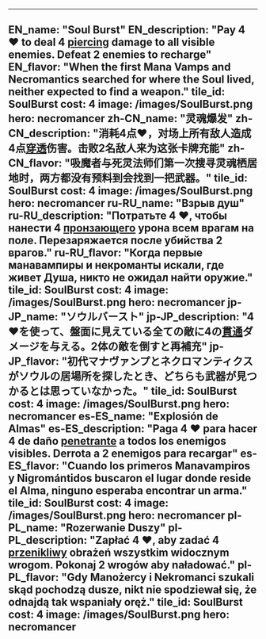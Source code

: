 ---

EN_name: "Soul Burst"
EN_description: "Pay 4 ❤️ to deal 4 <u>piercing</u> damage to all visible enemies. Defeat 2 enemies to recharge"
EN_flavor: "When the first Mana Vamps and Necromantics searched for where the Soul lived, neither expected to find a weapon."
tile_id: SoulBurst
cost: 4
image: /images/SoulBurst.png
hero: necromancer
zh-CN_name: "灵魂爆发"
zh-CN_description: "消耗4点❤️，对场上所有敌人造成4点<u>穿透</u>伤害。击败2名敌人来为这张卡牌充能"
zh-CN_flavor: "吸魔者与死灵法师们第一次搜寻灵魂栖居地时，两方都没有预料到会找到一把武器。"
tile_id: SoulBurst
cost: 4
image: /images/SoulBurst.png
hero: necromancer
ru-RU_name: "Взрыв душ"
ru-RU_description: "Потратьте 4 ❤️, чтобы нанести 4 <u>пронзающего</u> урона всем врагам на поле. Перезаряжается после убийства 2 врагов."
ru-RU_flavor: "Когда первые манавампиры и некроманты искали, где живет Душа, никто не ожидал найти оружие."
tile_id: SoulBurst
cost: 4
image: /images/SoulBurst.png
hero: necromancer
jp-JP_name: "ソウルバースト"
jp-JP_description: "4❤️を使って、盤面に見えている全ての敵に4の<u>貫通</u>ダメージを与える。2体の敵を倒すと再補充"
jp-JP_flavor: "初代マナヴァンプとネクロマンティクスがソウルの居場所を探したとき、どちらも武器が見つかるとは思っていなかった。"
tile_id: SoulBurst
cost: 4
image: /images/SoulBurst.png
hero: necromancer
es-ES_name: "Explosión de Almas"
es-ES_description: "Paga 4 ❤️ para hacer 4 de daño <u>penetrante</u> a todos los enemigos visibles. Derrota a 2 enemigos para recargar"
es-ES_flavor: "Cuando los primeros Manavampiros y Nigromántidos buscaron el lugar donde reside el Alma, ninguno esperaba encontrar un arma."
tile_id: SoulBurst
cost: 4
image: /images/SoulBurst.png
hero: necromancer
pl-PL_name: "Rozerwanie Duszy"
pl-PL_description: "Zapłać 4 ❤️, aby zadać 4 <u>przenikliwy</u> obrażeń wszystkim widocznym wrogom. Pokonaj 2 wrogów aby naładować."
pl-PL_flavor: "Gdy Manożercy i Nekromanci szukali skąd pochodzą dusze, nikt nie spodziewał się, że odnajdą tak wspaniały oręż."
tile_id: SoulBurst
cost: 4
image: /images/SoulBurst.png
hero: necromancer
---